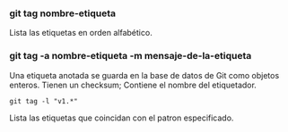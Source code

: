 ### git tag nombre-etiqueta
Lista las etiquetas en orden alfabético.

### git tag -a nombre-etiqueta -m mensaje-de-la-etiqueta

Una etiqueta anotada se guarda en la base de datos de Git como objetos enteros. Tienen un checksum; Contiene el nombre del etiquetador.

```
git tag -l "v1.*"
```
Lista las etiquetas que coincidan con el patron especificado. 

